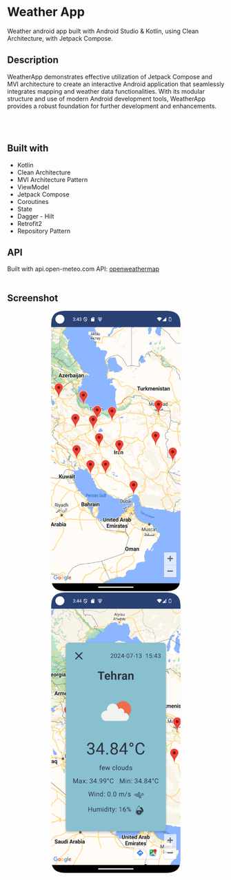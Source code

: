 # Weather App

Weather android app built with Android Studio & Kotlin, using Clean Architecture, with Jetpack
Compose.
<br>

## Description

WeatherApp demonstrates effective utilization of Jetpack Compose and MVI architecture to create an interactive Android application that seamlessly integrates mapping and weather data functionalities. With its modular structure and use of modern Android development tools, WeatherApp provides a robust foundation for further development and enhancements.

<br>
<br>

## Built with

- Kotlin
- Clean Architecture
- MVI Architecture Pattern
- ViewModel
- Jetpack Compose
- Coroutines
- State
- Dagger - Hilt
- Retrofit2
- Repository Pattern

## API

Built with api.open-meteo.com API: [openweathermap](https://api.openweathermap.org)
<br>
<br>

## Screenshot

<div align="center">
    <img src="Screenshot/Screenshot_20240713_191317.png?raw=true" width="300px height="300px"</img> 
    <img src="Screenshot/Screenshot_20240713_191410.png?raw=true" width="300px height="300px"</img>
</div>

